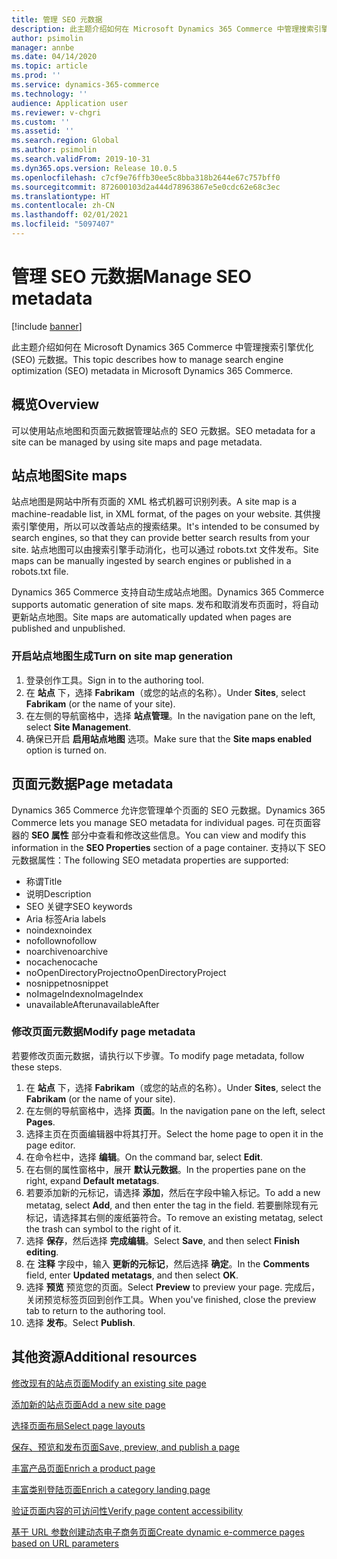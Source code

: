 ```yaml
---
title: 管理 SEO 元数据
description: 此主题介绍如何在 Microsoft Dynamics 365 Commerce 中管理搜索引擎优化 (SEO) 元数据。
author: psimolin
manager: annbe
ms.date: 04/14/2020
ms.topic: article
ms.prod: ''
ms.service: dynamics-365-commerce
ms.technology: ''
audience: Application user
ms.reviewer: v-chgri
ms.custom: ''
ms.assetid: ''
ms.search.region: Global
ms.author: psimolin
ms.search.validFrom: 2019-10-31
ms.dyn365.ops.version: Release 10.0.5
ms.openlocfilehash: c7cf9e76ffb30ee5c8bba318b2644e67c757bff0
ms.sourcegitcommit: 872600103d2a444d78963867e5e0cdc62e68c3ec
ms.translationtype: HT
ms.contentlocale: zh-CN
ms.lasthandoff: 02/01/2021
ms.locfileid: "5097407"
---
```

# <a name="manage-seo-metadata"></a><span data-ttu-id="1bf22-103">管理 SEO 元数据</span><span class="sxs-lookup"><span data-stu-id="1bf22-103">Manage SEO metadata</span></span>


[!include [banner](includes/banner.md)]

<span data-ttu-id="1bf22-104">此主题介绍如何在 Microsoft Dynamics 365 Commerce 中管理搜索引擎优化 (SEO) 元数据。</span><span class="sxs-lookup"><span data-stu-id="1bf22-104">This topic describes how to manage search engine optimization (SEO) metadata in Microsoft Dynamics 365 Commerce.</span></span>

## <a name="overview"></a><span data-ttu-id="1bf22-105">概览</span><span class="sxs-lookup"><span data-stu-id="1bf22-105">Overview</span></span>

<span data-ttu-id="1bf22-106">可以使用站点地图和页面元数据管理站点的 SEO 元数据。</span><span class="sxs-lookup"><span data-stu-id="1bf22-106">SEO metadata for a site can be managed by using site maps and page metadata.</span></span>
    
## <a name="site-maps"></a><span data-ttu-id="1bf22-107">站点地图</span><span class="sxs-lookup"><span data-stu-id="1bf22-107">Site maps</span></span>

<span data-ttu-id="1bf22-108">站点地图是网站中所有页面的 XML 格式机器可识别列表。</span><span class="sxs-lookup"><span data-stu-id="1bf22-108">A site map is a machine-readable list, in XML format, of the pages on your website.</span></span> <span data-ttu-id="1bf22-109">其供搜索引擎使用，所以可以改善站点的搜索结果。</span><span class="sxs-lookup"><span data-stu-id="1bf22-109">It's intended to be consumed by search engines, so that they can provide better search results from your site.</span></span> <span data-ttu-id="1bf22-110">站点地图可以由搜索引擎手动消化，也可以通过 robots.txt 文件发布。</span><span class="sxs-lookup"><span data-stu-id="1bf22-110">Site maps can be manually ingested by search engines or published in a robots.txt file.</span></span>

<span data-ttu-id="1bf22-111">Dynamics 365 Commerce 支持自动生成站点地图。</span><span class="sxs-lookup"><span data-stu-id="1bf22-111">Dynamics 365 Commerce supports automatic generation of site maps.</span></span> <span data-ttu-id="1bf22-112">发布和取消发布页面时，将自动更新站点地图。</span><span class="sxs-lookup"><span data-stu-id="1bf22-112">Site maps are automatically updated when pages are published and unpublished.</span></span>

### <a name="turn-on-site-map-generation"></a><span data-ttu-id="1bf22-113">开启站点地图生成</span><span class="sxs-lookup"><span data-stu-id="1bf22-113">Turn on site map generation</span></span>

1. <span data-ttu-id="1bf22-114">登录创作工具。</span><span class="sxs-lookup"><span data-stu-id="1bf22-114">Sign in to the authoring tool.</span></span>
1. <span data-ttu-id="1bf22-115">在 **站点** 下，选择 **Fabrikam**（或您的站点的名称）。</span><span class="sxs-lookup"><span data-stu-id="1bf22-115">Under **Sites**, select **Fabrikam** (or the name of your site).</span></span>
1. <span data-ttu-id="1bf22-116">在左侧的导航窗格中，选择 **站点管理**。</span><span class="sxs-lookup"><span data-stu-id="1bf22-116">In the navigation pane on the left, select **Site Management**.</span></span>
1. <span data-ttu-id="1bf22-117">确保已开启 **启用站点地图** 选项。</span><span class="sxs-lookup"><span data-stu-id="1bf22-117">Make sure that the **Site maps enabled** option is turned on.</span></span>

## <a name="page-metadata"></a><span data-ttu-id="1bf22-118">页面元数据</span><span class="sxs-lookup"><span data-stu-id="1bf22-118">Page metadata</span></span>

<span data-ttu-id="1bf22-119">Dynamics 365 Commerce 允许您管理单个页面的 SEO 元数据。</span><span class="sxs-lookup"><span data-stu-id="1bf22-119">Dynamics 365 Commerce lets you manage SEO metadata for individual pages.</span></span> <span data-ttu-id="1bf22-120">可在页面容器的 **SEO 属性** 部分中查看和修改这些信息。</span><span class="sxs-lookup"><span data-stu-id="1bf22-120">You can view and modify this information in the **SEO Properties** section of a page container.</span></span> <span data-ttu-id="1bf22-121">支持以下 SEO 元数据属性：</span><span class="sxs-lookup"><span data-stu-id="1bf22-121">The following SEO metadata properties are supported:</span></span>

- <span data-ttu-id="1bf22-122">称谓</span><span class="sxs-lookup"><span data-stu-id="1bf22-122">Title</span></span>
- <span data-ttu-id="1bf22-123">说明</span><span class="sxs-lookup"><span data-stu-id="1bf22-123">Description</span></span>
- <span data-ttu-id="1bf22-124">SEO 关键字</span><span class="sxs-lookup"><span data-stu-id="1bf22-124">SEO keywords</span></span>
- <span data-ttu-id="1bf22-125">Aria 标签</span><span class="sxs-lookup"><span data-stu-id="1bf22-125">Aria labels</span></span>
- <span data-ttu-id="1bf22-126">noindex</span><span class="sxs-lookup"><span data-stu-id="1bf22-126">noindex</span></span>
- <span data-ttu-id="1bf22-127">nofollow</span><span class="sxs-lookup"><span data-stu-id="1bf22-127">nofollow</span></span>
- <span data-ttu-id="1bf22-128">noarchive</span><span class="sxs-lookup"><span data-stu-id="1bf22-128">noarchive</span></span>
- <span data-ttu-id="1bf22-129">nocache</span><span class="sxs-lookup"><span data-stu-id="1bf22-129">nocache</span></span>
- <span data-ttu-id="1bf22-130">noOpenDirectoryProject</span><span class="sxs-lookup"><span data-stu-id="1bf22-130">noOpenDirectoryProject</span></span>
- <span data-ttu-id="1bf22-131">nosnippet</span><span class="sxs-lookup"><span data-stu-id="1bf22-131">nosnippet</span></span>
- <span data-ttu-id="1bf22-132">noImageIndex</span><span class="sxs-lookup"><span data-stu-id="1bf22-132">noImageIndex</span></span>
- <span data-ttu-id="1bf22-133">unavailableAfter</span><span class="sxs-lookup"><span data-stu-id="1bf22-133">unavailableAfter</span></span>

### <a name="modify-page-metadata"></a><span data-ttu-id="1bf22-134">修改页面元数据</span><span class="sxs-lookup"><span data-stu-id="1bf22-134">Modify page metadata</span></span>

<span data-ttu-id="1bf22-135">若要修改页面元数据，请执行以下步骤。</span><span class="sxs-lookup"><span data-stu-id="1bf22-135">To modify page metadata, follow these steps.</span></span>

1. <span data-ttu-id="1bf22-136">在 **站点** 下，选择 **Fabrikam**（或您的站点的名称）。</span><span class="sxs-lookup"><span data-stu-id="1bf22-136">Under **Sites**, select the **Fabrikam** (or the name of your site).</span></span>
1. <span data-ttu-id="1bf22-137">在左侧的导航窗格中，选择 **页面**。</span><span class="sxs-lookup"><span data-stu-id="1bf22-137">In the navigation pane on the left, select **Pages**.</span></span>
1. <span data-ttu-id="1bf22-138">选择主页在页面编辑器中将其打开。</span><span class="sxs-lookup"><span data-stu-id="1bf22-138">Select the home page to open it in the page editor.</span></span>
1. <span data-ttu-id="1bf22-139">在命令栏中，选择 **编辑**。</span><span class="sxs-lookup"><span data-stu-id="1bf22-139">On the command bar, select **Edit**.</span></span>
1. <span data-ttu-id="1bf22-140">在右侧的属性窗格中，展开 **默认元数据**。</span><span class="sxs-lookup"><span data-stu-id="1bf22-140">In the properties pane on the right, expand **Default metatags**.</span></span>
1. <span data-ttu-id="1bf22-141">若要添加新的元标记，请选择 **添加**，然后在字段中输入标记。</span><span class="sxs-lookup"><span data-stu-id="1bf22-141">To add a new metatag, select **Add**, and then enter the tag in the field.</span></span> <span data-ttu-id="1bf22-142">若要删除现有元标记，请选择其右侧的废纸篓符合。</span><span class="sxs-lookup"><span data-stu-id="1bf22-142">To remove an existing metatag, select the trash can symbol to the right of it.</span></span>
1. <span data-ttu-id="1bf22-143">选择 **保存**，然后选择 **完成编辑**。</span><span class="sxs-lookup"><span data-stu-id="1bf22-143">Select **Save**, and then select **Finish editing**.</span></span>
1. <span data-ttu-id="1bf22-144">在 **注释** 字段中，输入 **更新的元标记**，然后选择 **确定**。</span><span class="sxs-lookup"><span data-stu-id="1bf22-144">In the **Comments** field, enter **Updated metatags**, and then select **OK**.</span></span>
1. <span data-ttu-id="1bf22-145">选择 **预览** 预览您的页面。</span><span class="sxs-lookup"><span data-stu-id="1bf22-145">Select **Preview** to preview your page.</span></span> <span data-ttu-id="1bf22-146">完成后，关闭预览标签页回到创作工具。</span><span class="sxs-lookup"><span data-stu-id="1bf22-146">When you've finished, close the preview tab to return to the authoring tool.</span></span>
1. <span data-ttu-id="1bf22-147">选择 **发布**。</span><span class="sxs-lookup"><span data-stu-id="1bf22-147">Select **Publish**.</span></span>

## <a name="additional-resources"></a><span data-ttu-id="1bf22-148">其他资源</span><span class="sxs-lookup"><span data-stu-id="1bf22-148">Additional resources</span></span>

[<span data-ttu-id="1bf22-149">修改现有的站点页面</span><span class="sxs-lookup"><span data-stu-id="1bf22-149">Modify an existing site page</span></span>](modify-existing-page.md)

[<span data-ttu-id="1bf22-150">添加新的站点页面</span><span class="sxs-lookup"><span data-stu-id="1bf22-150">Add a new site page</span></span>](add-new-page.md)

[<span data-ttu-id="1bf22-151">选择页面布局</span><span class="sxs-lookup"><span data-stu-id="1bf22-151">Select page layouts</span></span>](select-page-layouts.md)

[<span data-ttu-id="1bf22-152">保存、预览和发布页面</span><span class="sxs-lookup"><span data-stu-id="1bf22-152">Save, preview, and publish a page</span></span>](save-preview-publish-page.md)

[<span data-ttu-id="1bf22-153">丰富产品页面</span><span class="sxs-lookup"><span data-stu-id="1bf22-153">Enrich a product page</span></span>](enrich-product-page.md)

[<span data-ttu-id="1bf22-154">丰富类别登陆页面</span><span class="sxs-lookup"><span data-stu-id="1bf22-154">Enrich a category landing page</span></span>](enrich-category-page.md)

[<span data-ttu-id="1bf22-155">验证页面内容的可访问性</span><span class="sxs-lookup"><span data-stu-id="1bf22-155">Verify page content accessibility</span></span>](verify-accessibility.md)

[<span data-ttu-id="1bf22-156">基于 URL 参数创建动态电子商务页面</span><span class="sxs-lookup"><span data-stu-id="1bf22-156">Create dynamic e-commerce pages based on URL parameters</span></span>](create-dynamic-pages.md)
